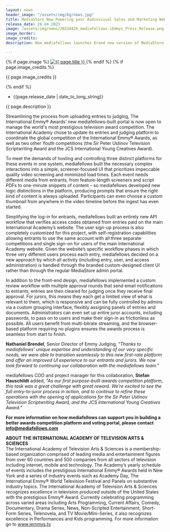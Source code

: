 ```yaml
---
layout: news
header_image: "/assets/img/bg/news.jpg"
title: MediaStore Now Powering your Audiovisual Sales and Marketing Websites
release_date: 28.04.2023
image: /assets/img/news/20230426_mediafellows-iEmmys_Press_Release.png
image_border:
image_credits: 
description: Now mediafellows launches brand new version of MediaStore to power your audiovisual sales and marketing websites.

---
```


<div class="row">
    <div class="col-xl-4 col-lg-4 col-md-12">
        <div class="s-details-img mb-30">
          {% if page.image %}
          <a href="{{ page.image }}" class="view">
            <img src="{{ page.image }}" alt="{{ page.title }}">  
          </a>
          {% endif %}
          {% if page.image_credits %}
          <p>{{ page.image_credits }}</p>
          {% endif %}
        </div>
    </div>
    <div class="col-xl-8 col-lg-8 col-md-12">
        <div class="service-details mb-40">
          <div class="meta-info">
              <ul>
                  <li class="posts-time">{{page.release_date | date_to_long_string}}</li>
              </ul>
          </div>
          <p>{{ page.description }}</p>
        </div>
    </div>
</div>
<div class="row">
    <div class="col-xl-12 col-lg-12">
        <div class="service-details mb-40">
          <p>
Streamlining the process from uploading entries to judging, The International Emmy® Awards’ new mediafellows-built portal is now open to manage the world's most prestigious television award competition. The International Academy chose to update its entries and judging platform to coordinate the global competition of the International Emmy® Awards, as well as two other Youth competitions (the Sir Peter Ustinov Television Scriptwriting Award and the JCS International Young Creatives Award). 
          </p>
          <p>
To meet the demands of hosting and controlling three distinct platforms for these events in one system, mediafellows built the necessary complex interactions into a simple, screener-focused UI that prioritizes impeccable quality video screening and minimized load times. Each event needs different media from entrants, from feature-length screeners and script PDFs to one-minute snippets of content – so mediafellows developed new logic distinctions in the platform, producing prompts that ensure the right kind of content is always uploaded. Participants can even choose a custom thumbnail from anywhere in the video timeline before the ingest has even started.
          </p>
          <p>
Simplifying the log-in for entrants, mediafellows built an entirely new API workflow that verifies access codes obtained from entries paid on the main International Academy’s website. The user sign-up process is also completely customized for this project, with self-registration capabilities allowing entrants to use the same account with all three separate competitions and single sign-on for users of the main International Academy website. Given the website’s specific workflow phases in which three very different users process each entry, mediafellows decided on a new approach by which all activity (including entry, user, and access administration) is handled through the branded custom-designed client UI rather than through the regular MediaStore admin portal.
          </p>
          <p>
In addition to the front-end design, mediafellows implemented a custom review workflow with multiple approval rounds that send email notifications to entrants; entries are then cleared for judging once they receive final approval. For jurors, this means they each get a limited view of what is relevant to them, which is responsive and can be fully controlled by admins via a custom grouping interface, flexibly assigning panels of entries and documents. Administrators can even set up entire juror accounts, including passwords, to pass on to users and make their sign-in as frictionless as possible. All users benefit from multi-bitrate streaming, and the browser-based platform requiring no plugins ensures the awards process is seamless from start to finish. 
          </p>
          <p>
<strong>Nathaniel Brendel</strong>, Senior Director of Emmy Judging, <i>"Thanks to mediafellows’ unique expertise and understanding of our very specific needs, we were able to transition seamlessly to this new first-rate platform and offer an improved UI experience to our entrants and jurors. We now look forward to continuing our collaboration with the mediafellows team."</i>
          </p>
          <p>
mediafellows COO and project manager for this collaboration, <strong>Stefan Hauschildt</strong> added, <i>"As our first purpose-built awards competition platform, this task was a great challenge with great reward. We’re excited to see the full entry-to-juror process in action, and to continue to refine these operations with the opening of applications for the Sir Peter Ustinov Television Scriptwriting Award, and the JCS International Young Creatives Award."</i>
          </p>
          <p>
<strong>For more information on how mediafellows can support you in building a better awards competition platform and voting portal, please contact <a href="mailto:info@mediafellows.com">info@mediafellows.com</a></strong>
          </p>
          <p>
          </p>
          <p>
<strong>ABOUT THE INTERNATIONAL ACADEMY OF TELEVISION ARTS & SCIENCES</strong>
<br>
The International Academy of Television Arts & Sciences is a membership-based organization comprised of leading media and entertainment figures from over 60 countries and 500 companies from all sectors of television including internet, mobile and technology. The Academy’s yearly schedule of events includes the prestigious International Emmy® Awards held in New York and a series of industry events such as Academy Day, The International Emmy® World Television Festival and Panels on substantive industry topics. The International Academy of Television Arts & Sciences recognizes excellence in television produced outside of the United States with the prestigious Emmy® Award. Currently celebrating programming across varied areas including Arts Programming, Current Affairs, Comedy, Documentary, Drama Series, News, Non-Scripted Entertainment, Short-Form Series, Telenovela, and TV Movie/Mini-Series, it also recognizes excellence in Performances and Kids programming. For more information go to <a href="https://www.iemmys.tv/" target="blank">www.iemmys.tv</a>
          </p>
        </div>
    </div>
</div>
